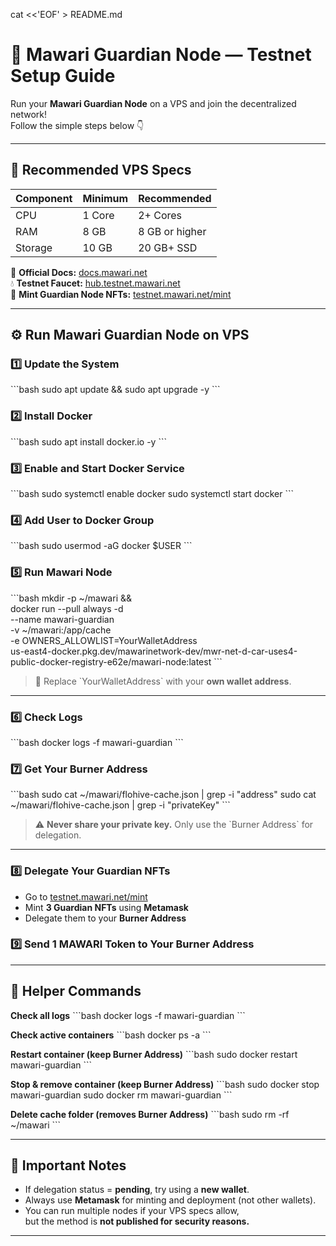 cat <<'EOF' > README.md
# 🚀 Mawari Guardian Node — Testnet Setup Guide

Run your **Mawari Guardian Node** on a VPS and join the decentralized network!  
Follow the simple steps below 👇  

---

## 🧠 Recommended VPS Specs

| Component | Minimum | Recommended |
|------------|----------|--------------|
| CPU | 1 Core | 2+ Cores |
| RAM | 8 GB | 8 GB or higher |
| Storage | 10 GB | 20 GB+ SSD |

📘 **Official Docs:** [docs.mawari.net](https://docs.mawari.net/decentralized-infrastructure-offering-dio/operating-the-guardian-node-testnet)  
💧 **Testnet Faucet:** [hub.testnet.mawari.net](https://hub.testnet.mawari.net/)  
🎨 **Mint Guardian Node NFTs:** [testnet.mawari.net/mint](https://testnet.mawari.net/mint)

---

## ⚙️ Run Mawari Guardian Node on VPS

### 1️⃣ Update the System
\`\`\`bash
sudo apt update && sudo apt upgrade -y
\`\`\`

### 2️⃣ Install Docker
\`\`\`bash
sudo apt install docker.io -y
\`\`\`

### 3️⃣ Enable and Start Docker Service
\`\`\`bash
sudo systemctl enable docker
sudo systemctl start docker
\`\`\`

### 4️⃣ Add User to Docker Group
\`\`\`bash
sudo usermod -aG docker \$USER
\`\`\`

### 5️⃣ Run Mawari Node
\`\`\`bash
mkdir -p ~/mawari && \
docker run --pull always -d \
  --name mawari-guardian \
  -v ~/mawari:/app/cache \
  -e OWNERS_ALLOWLIST=YourWalletAddress \
  us-east4-docker.pkg.dev/mawarinetwork-dev/mwr-net-d-car-uses4-public-docker-registry-e62e/mawari-node:latest
\`\`\`

> 📝 Replace \`YourWalletAddress\` with your **own wallet address**.

---

### 6️⃣ Check Logs
\`\`\`bash
docker logs -f mawari-guardian
\`\`\`

### 7️⃣ Get Your Burner Address
\`\`\`bash
sudo cat ~/mawari/flohive-cache.json | grep -i "address"
sudo cat ~/mawari/flohive-cache.json | grep -i "privateKey"
\`\`\`

> ⚠️ **Never share your private key.** Only use the \`Burner Address\` for delegation.

---

### 8️⃣ Delegate Your Guardian NFTs
- Go to [testnet.mawari.net/mint](https://testnet.mawari.net/mint)  
- Mint **3 Guardian NFTs** using **Metamask**  
- Delegate them to your **Burner Address**

### 9️⃣ Send 1 MAWARI Token to Your Burner Address

---

## 🔁 Helper Commands

**Check all logs**
\`\`\`bash
docker logs -f mawari-guardian
\`\`\`

**Check active containers**
\`\`\`bash
docker ps -a
\`\`\`

**Restart container (keep Burner Address)**
\`\`\`bash
sudo docker restart mawari-guardian
\`\`\`

**Stop & remove container (keep Burner Address)**
\`\`\`bash
sudo docker stop mawari-guardian
sudo docker rm mawari-guardian
\`\`\`

**Delete cache folder (removes Burner Address)**
\`\`\`bash
sudo rm -rf ~/mawari
\`\`\`

---

## 🧩 Important Notes

- If delegation status = **pending**, try using a **new wallet**.  
- Always use **Metamask** for minting and deployment (not other wallets).  
- You can run multiple nodes if your VPS specs allow,  
  but the method is **not published for security reasons.**

---

